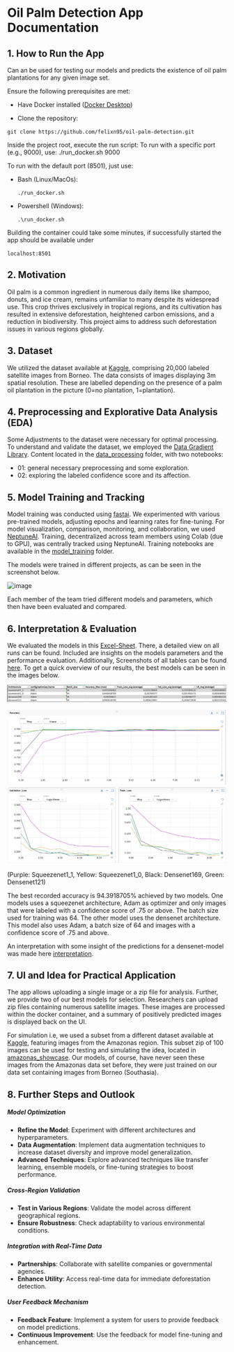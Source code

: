 # Oil Palm Detection App Documentation

## 1. How to Run the App
Can an be used for testing our models and predicts the existence of oil palm plantations for any given image set. 

Ensure the following prerequisites are met:

- Have Docker installed ([Docker Desktop](https://www.docker.com/products/docker-desktop/))

- Clone the repository:
```
git clone https://github.com/felixn95/oil-palm-detection.git
```
Inside the project root, execute the run script:
To run with a specific port (e.g., 9000), use: ./run_docker.sh 9000

To run with the default port (8501), just use:
- Bash (Linux/MacOs):
  ```
  ./run_docker.sh
  ```
- Powershell (Windows):
    ```
  .\run_docker.sh
    ```
Building the container could take some minutes, if successfully started the app should be available under

```
localhost:8501
```

## 2. Motivation
 Oil palm is a common ingredient in numerous daily items like shampoo, donuts, and ice cream, remains unfamiliar to many despite its widespread use. This crop thrives exclusively in tropical regions, and its cultivation has resulted in extensive deforestation, heightened carbon emissions, and a reduction in biodiversity. This project aims to address such deforestation issues in various regions globally.

## 3. Dataset 
We utilized the dataset available at [Kaggle](https://www.kaggle.com/c/widsdatathon2019/data), comprising 20,000 labeled satellite images from Borneo. The data consists of images displaying 3m spatial resolution. These are labelled depending on the presence of a palm oil plantation in the picture (0=no plantation, 1=plantation).

## 4. Preprocessing and Explorative Data Analysis (EDA)
Some Adjustments to the dataset were necessary for optimal processing. To understand and validate the dataset, we employed the [Data Gradient Library](https://docs.deci.ai/data-gradients/index.html). Content located in the [data_processing](https://github.com/felixn95/oil-palm-detection/tree/main/data_processing) folder, with two notebooks:
- 01: general necessary preprocessing and some exploration. 
- 02: exploring the labeled confidence score and its affection. 

## 5. Model Training and Tracking
Model training was conducted using [fastai](https://docs.fast.ai/vision.learner.html). We experimented with various pre-trained models, adjusting epochs and learning rates for fine-tuning. For model visualization, comparison, monitoring, and collaboration, we used [NeptuneAI](https://docs.neptune.ai/about/intro/). Training, decentralized across team members using Colab (due to GPU), was centrally tracked using NeptuneAI. Training notebooks are available in the [model_training](https://github.com/felixn95/oil-palm-detection/tree/main/model_training) folder.

The models were trained in different projects, as can be seen in the screenshot below. 

![image](https://github.com/felixn95/oil-palm-detection/assets/109859669/ff2277a5-0fc2-499f-bdb1-983b414d910c)

Each member of the team tried different models and parameters, which then have been evaluated and compared. 
## 6. Interpretation & Evaluation
We evaluated the models in this [Excel-Sheet](https://github.com/felixn95/oil-palm-detection/blob/main/model_training/Optimizer_comparison.xlsx). There, a detailed view on all runs can be found. Included are insights on the models parameters and the performance evaluation. Additionally, Screenshots of all tables can be found [here](https://github.com/felixn95/oil-palm-detection/tree/main/model_training). To get a quick overview of our results, the best models can be seen in the images below. 

![image](model_training/Model_Overview_Optimizers_Best_augmentedData.png)

![image](archive_and_playground/Dashboard_neptune.png)

(Purple: Squeezenet1_1, Yellow: Squeezenet1_0, Black: Densenet169, Green: Densenet121) 

The best recorded accuracy is 94.3918705% achieved by two models. One models uses a squeezenet architecture, Adam as optimizer and only images that were labeled with a confidence score of .75 or above. The batch size used for training was 64. The other model uses the densenet architecture. This model also uses Adam, a batch size of 64 and images with a confidence score of .75 and above. 

An interpretation with some insight of the predictions for a densenet-model was made here [interpretation](https://github.com/felixn95/oil-palm-detection/blob/main/interpretation/interpretation.ipynb).

## 7. UI and Idea for Practical Application
The app allows uploading a single image or a zip file for analysis. Further, we provide two of our best models for selection. Researchers can upload zip files containing numerous satellite images. These images are processed within the docker container, and a summary of positively predicted images is displayed back on the UI. 

For simulation i.e, we used a subset from a different dataset available at [Kaggle](https://www.kaggle.com/c/planet-understanding-the-amazon-from-space/data), featuring images from the Amazonas region. This subset zip of 100 images can be used for testing and simulating the idea, located in [amazonas_showcase](https://github.com/felixn95/oil-palm-detection/tree/main/amazonas_set_showcase). Our models, of course, have never seen these images from the Amazonas data set before, they were just trained on our data set containing images from Borneo (Southasia).  

## 8. Further Steps and Outlook

##### Model Optimization
- **Refine the Model**: Experiment with different architectures and hyperparameters.
- **Data Augmentation**: Implement data augmentation techniques to increase dataset diversity and improve model generalization.
- **Advanced Techniques**: Explore advanced techniques like transfer learning, ensemble models, or fine-tuning strategies to boost performance.

##### Cross-Region Validation
- **Test in Various Regions**: Validate the model across different geographical regions.
- **Ensure Robustness**: Check adaptability to various environmental conditions.

##### Integration with Real-Time Data
- **Partnerships**: Collaborate with satellite companies or governmental agencies.
- **Enhance Utility**: Access real-time data for immediate deforestation detection.

##### User Feedback Mechanism
- **Feedback Feature**: Implement a system for users to provide feedback on model predictions.
- **Continuous Improvement**: Use the feedback for model fine-tuning and enhancement.

